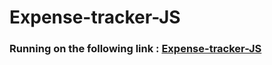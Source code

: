 # Expense-tracker-JS

### Running on the following link : [Expense-tracker-JS](https://ahmedalianz.github.io/Expense-tracker-JS/)


